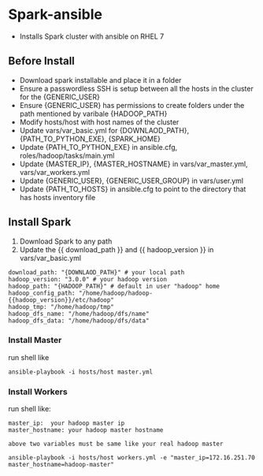 # Spark-ansible
- Installs Spark cluster with ansible on RHEL 7

## Before Install
- Download spark installable and place it in a folder 
- Ensure a passwordless SSH is setup between all the hosts in the cluster for the {GENERIC_USER}
- Ensure {GENERIC_USER} has permissions to create folders under the path mentioned by varibale {HADOOP_PATH}
- Modify hosts/host with host names of the cluster
- Update vars/var_basic.yml for {DOWNLAOD_PATH}, {PATH_TO_PYTHON_EXE}, {SPARK_HOME}
- Update {PATH_TO_PYTHON_EXE} in ansible.cfg, roles/hadoop/tasks/main.yml
- Update {MASTER_IP}, {MASTER_HOSTNAME} in vars/var_master.yml, vars/var_workers.yml
- Update {GENERIC_USER}, {GENERIC_USER_GROUP} in vars/user.yml
- Update {PATH_TO_HOSTS} in ansible.cfg to point to the directory that has hosts inventory file

## Install Spark

1. Download Spark to any path
2. Update the {{ download_path }} and {{ hadoop_version }} in vars/var_basic.yml
```
download_path: "{DOWNLAOD_PATH}" # your local path 
hadoop_version: "3.0.0" # your hadoop version
hadoop_path: "{HADOOP_PATH}" # default in user "hadoop" home
hadoop_config_path: "/home/hadoop/hadoop-{{hadoop_version}}/etc/hadoop"
hadoop_tmp: "/home/hadoop/tmp"
hadoop_dfs_name: "/home/hadoop/dfs/name"
hadoop_dfs_data: "/home/hadoop/dfs/data"

```

### Install Master

run shell like

```
ansible-playbook -i hosts/host master.yml
```

### Install Workers


run shell like:
```
master_ip:  your hadoop master ip
master_hostname: your hadoop master hostname

above two variables must be same like your real hadoop master

ansible-playbook -i hosts/host workers.yml -e "master_ip=172.16.251.70 master_hostname=hadoop-master"

```

